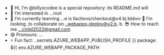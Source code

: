 - 👋 Hi, I’m @billyxcodee is a special repository: its README.md will
- 👀 I’m interested in ...root      
- 🌱 I’m currently learning ...e is   llactions/checkout@v4                                bj bbbvv 💞️ I’m looking ,to collaborate on ..webapps-deploy@v2.b.                      b.
  😎  How to reach me ...cinbil2022@gmail.com
- 😄 Pronouns: ...
- ⚡ Fun fact: ..secrets.AZURE_WEBAPP_PUBLISH_PROFILE }}
        package: ${{ env.AZURE_WEBAPP_PACKAGE_PATH

<!---
billyxcode/billyxcode is a ✨ special ✨ repository because its `README.md` (this file) appears on your GitHub profile.
You can click the Preview link to take a look at your changes.
--->
